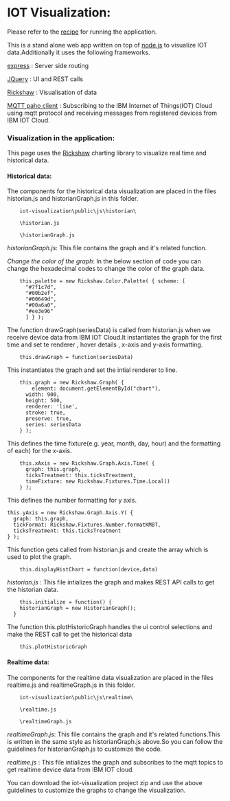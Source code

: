 IOT Visualization:
==================

 Please refer to the [recipe] for running the application.

 This is a stand alone web app written on top of [node.js] to visualize IOT data.Additionally it uses the following frameworks.



 [express] :  Server side routing

 [JQuery] :  UI and REST calls

 [Rickshaw]  : Visualisation of data

 [MQTT paho client] : Subscribing to the IBM Internet of Things(IOT) Cloud 
using mqtt protocol and receiving messages from registered devices from 
IBM IOT Cloud.

### Visualization in the application: 


 This page uses the  [Rickshaw] charting library to visualize real time and historical data.


#### Historical data: 

   The components for the historical data visualization are placed in the files historian.js and historianGraph.js in this folder.

        iot-visualization\public\js\historian\
    
        \historian.js
    
        \historianGraph.js


 

 *historianGraph.js*: This file contains the graph and it's related function.



 *Change the color of the graph*: In the below section of code you can change the hexadecimal codes to change the color of the graph data.
    
        this.palette = new Rickshaw.Color.Palette( { scheme: [
          "#7f1c7d",
          "#00b2ef",
          "#00649d",
          "#00a6a0",
          "#ee3e96"
          ] } );


 The function drawGraph(seriesData) is called from historian.js when we receive device data from IBM IOT Cloud.It instantiates the graph for the first time and set te renderer , hover details , x-axis and y-axis formatting.

        this.drawGraph = function(seriesData) 


 This instantiates the graph and set the intial renderer to line.

        this.graph = new Rickshaw.Graph( {
            element: document.getElementById("chart"),
          width: 900,
          height: 500,
          renderer: 'line',
          stroke: true,
          preserve: true,
          series: seriesData  
        } );



 This defines the time fixture(e.g. year, month, day, hour) and the formatting of each) for the x-axis. 

        this.xAxis = new Rickshaw.Graph.Axis.Time( {
          graph: this.graph,
          ticksTreatment: this.ticksTreatment,
          timeFixture: new Rickshaw.Fixtures.Time.Local()
        } );



 This defines the number formatting for y axis.

    this.yAxis = new Rickshaw.Graph.Axis.Y( {
      graph: this.graph,
      tickFormat: Rickshaw.Fixtures.Number.formatKMBT,
      ticksTreatment: this.ticksTreatment
    } );



 This function gets called from historian.js and create the array which is used to plot the graph.

        this.displayHistChart = function(device,data)


 *historian.js* : This file intializes the graph and makes REST API calls to get the historian data. 



        this.initialize = function() {
        historianGraph = new HistorianGraph();
      }


 The function  this.plotHistoricGraph handles the ui control selections and 
make the REST call to get the historical data

        this.plotHistoricGraph 


#### Realtime data: 

   The components for the realtime data visualization are placed in the files realtime.js and realtimeGraph.js in this folder.

        iot-visualization\public\js\realtime\
    
        \realtime.js
    
        \realtimeGraph.js


 

 *realtimeGraph.js*: This file contains the graph and it's related functions.This is written in the same style as historianGraph.js above.So you can follow the guidelines for historianGraph.js to customize the code.



 *realtime.js* : This file intializes the graph and subscribes to the mqtt topics to get realtime device data from IBM IOT cloud.


 You can download the iot-visualization project zip and use the above guidelines to customize the graphs to change the visualization.

[node.js]:http://nodejs.org
[jQuery]:http://jquery.com
[express]:http://expressjs.com
[Rickshaw]:http://code.shutterstock.com/rickshaw/
[MQTT paho client]:http://www.eclipse.org/paho/clients/js/
[recipe]:https://developer.ibm.com/recipes/tutorials/visualizing-your-data/
